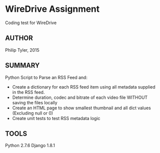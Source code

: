 # WireDrive Assignment
Coding test for WireDrive 

## AUTHOR
Philip Tyler, 2015

## SUMMARY 
Python Script to Parse an RSS Feed and:
- Create a dictionary for each RSS feed item using all metadata supplied in the RSS feed.
- Determine duration, codec and bitrate of each video file WITHOUT saving the files locally
- Create an HTML page to show smallest thumbnail and all dict values (Excluding null or 0)
- Create unit tests to test RSS metadata logic

## TOOLS
Python 2.7.6
Django 1.8.1
